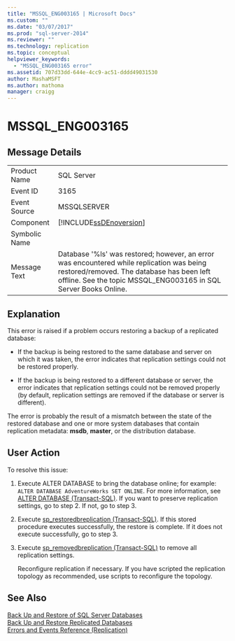```yaml
---
title: "MSSQL_ENG003165 | Microsoft Docs"
ms.custom: ""
ms.date: "03/07/2017"
ms.prod: "sql-server-2014"
ms.reviewer: ""
ms.technology: replication
ms.topic: conceptual
helpviewer_keywords: 
  - "MSSQL_ENG003165 error"
ms.assetid: 707d33dd-644e-4cc9-ac51-dddd49031530
author: MashaMSFT
ms.author: mathoma
manager: craigg
---
```

# MSSQL_ENG003165
    
## Message Details  
  
|||  
|-|-|  
|Product Name|SQL Server|  
|Event ID|3165|  
|Event Source|MSSQLSERVER|  
|Component|[!INCLUDE[ssDEnoversion](../../includes/ssdenoversion-md.md)]|  
|Symbolic Name||  
|Message Text|Database '%ls' was restored; however, an error was encountered while replication was being restored/removed. The database has been left offline. See the topic MSSQL_ENG003165 in SQL Server Books Online.|  
  
## Explanation  
 This error is raised if a problem occurs restoring a backup of a replicated database:  
  
-   If the backup is being restored to the same database and server on which it was taken, the error indicates that replication settings could not be restored properly.  
  
-   If the backup is being restored to a different database or server, the error indicates that replication settings could not be removed properly (by default, replication settings are removed if the database or server is different).  
  
 The error is probably the result of a mismatch between the state of the restored database and one or more system databases that contain replication metadata: **msdb**, **master**, or the distribution database.  
  
## User Action  
 To resolve this issue:  
  
1.  Execute ALTER DATABASE to bring the database online; for example: `ALTER DATABASE AdventureWorks SET ONLINE`. For more information, see [ALTER DATABASE &#40;Transact-SQL&#41;](/sql/t-sql/statements/alter-database-transact-sql). If you want to preserve replication settings, go to step 2. If not, go to step 3.  
  
2.  Execute [sp_restoredbreplication &#40;Transact-SQL&#41;](/sql/relational-databases/system-stored-procedures/sp-restoredbreplication-transact-sql). If this stored procedure executes successfully, the restore is complete. If it does not execute successfully, go to step 3.  
  
3.  Execute [sp_removedbreplication &#40;Transact-SQL&#41;](/sql/relational-databases/system-stored-procedures/sp-removedbreplication-transact-sql) to remove all replication settings.  
  
     Reconfigure replication if necessary. If you have scripted the replication topology as recommended, use scripts to reconfigure the topology.  
  
## See Also  
 [Back Up and Restore of SQL Server Databases](../backup-restore/back-up-and-restore-of-sql-server-databases.md)   
 [Back Up and Restore Replicated Databases](administration/back-up-and-restore-replicated-databases.md)   
 [Errors and Events Reference &#40;Replication&#41;](errors-and-events-reference-replication.md)  
  
  
